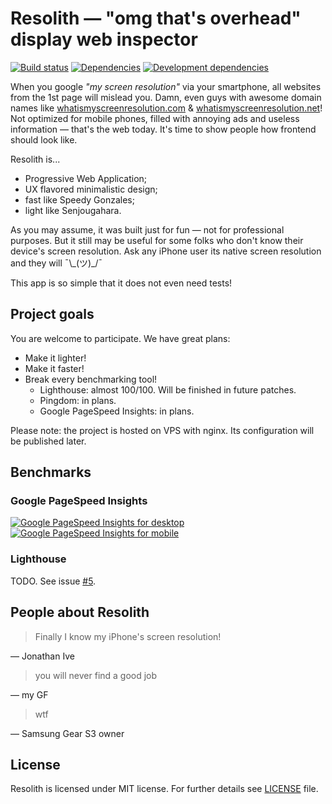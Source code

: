 # Resolith &mdash; "omg that's overhead" display web inspector

[![Build status](https://img.shields.io/travis/ssimplix/resolith.svg)](https://travis-ci.org/ssimplix/resolith) [![Dependencies](https://img.shields.io/david/ssimplix/resolith.svg)](https://david-dm.org/ssimplix/resolith) [![Development dependencies](https://img.shields.io/david/dev/ssimplix/resolith.svg)](https://david-dm.org/ssimplix/resolith?type=dev)

When you google *"my screen resolution"* via your smartphone, all websites from the 1st page will mislead you. Damn, even guys with awesome domain names like [whatismyscreenresolution.com](https://www.whatismyscreenresolution.com) & [whatismyscreenresolution.net](http://whatismyscreenresolution.net)! Not optimized for mobile phones, filled with annoying ads and useless information &mdash; that's the web today. It's time to show people how frontend should look like.

Resolith is...

* Progressive Web Application;
* UX flavored minimalistic design;
* fast like Speedy Gonzales;
* light like Senjougahara.

As you may assume, it was built just for fun &mdash; not for professional purposes. But it still may be useful for some folks who don't know their device's screen resolution. Ask any iPhone user its native screen resolution and they will ¯\\\_(ツ)_/¯

This app is so simple that it does not even need tests!

## Project goals

You are welcome to participate. We have great plans:

* Make it lighter!
* Make it faster!
* Break every benchmarking tool!
  * Lighthouse: almost 100/100. Will be finished in future patches.
  * Pingdom: in plans.
  * Google PageSpeed Insights: in plans.

Please note: the project is hosted on VPS with nginx. Its configuration will be published later.

## Benchmarks

### Google PageSpeed Insights

[![Google PageSpeed Insights for desktop](https://pagespeed-badges.herokuapp.com/?url=https://reso.lith.pw&showStratLabel=true&strat=desktop)](https://developers.google.com/speed/pagespeed/insights/?url=https://reso.lith.pw) [![Google PageSpeed Insights for mobile](https://pagespeed-badges.herokuapp.com/?url=https://reso.lith.pw&showStratLabel=true&strat=mobile)](https://developers.google.com/speed/pagespeed/insights/?url=https://reso.lith.pw&tab=mobile)

### Lighthouse

TODO. See issue [#5](https://github.com/ssimplix/resolith/issues/5).

## People about Resolith

> Finally I know my iPhone's screen resolution!

&mdash; Jonathan Ive

> you will never find a good job

&mdash; my GF

> wtf

&mdash; Samsung Gear S3 owner

## License

Resolith is licensed under MIT license. For further details see [LICENSE](LICENSE) file.
